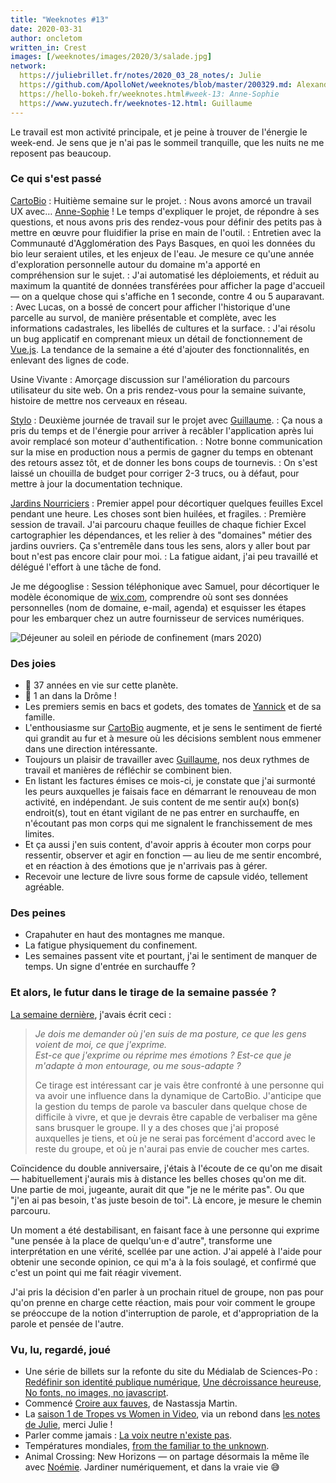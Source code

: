 ```yaml
---
title: "Weeknotes #13"
date: 2020-03-31
author: oncletom
written_in: Crest
images: [/weeknotes/images/2020/3/salade.jpg]
network:
  https://juliebrillet.fr/notes/2020_03_28_notes/: Julie
  https://github.com/ApolloNet/weeknotes/blob/master/200329.md: Alexandre
  https://hello-bokeh.fr/weeknotes.html#week-13: Anne-Sophie
  https://www.yuzutech.fr/weeknotes-12.html: Guillaume
---
```


Le travail est mon activité principale, et je peine à trouver
de l'énergie le week-end. Je sens que je n'ai pas le sommeil tranquille,
que les nuits ne me reposent pas beaucoup.

<!--more-->

### Ce qui s'est passé

[CartoBio]
: Huitième semaine sur le projet.
: Nous avons amorcé un travail UX avec… [Anne-Sophie] ! Le temps d'expliquer le projet,
  de répondre à ses questions, et nous avons pris des rendez-vous pour définir
  des petits pas à mettre en œuvre pour fluidifier la prise en main de l'outil.
: Entretien avec la Communauté d'Agglomération des Pays Basques, en quoi les données
  du bio leur seraient utiles, et les enjeux de l'eau. Je mesure ce qu'une année
  d'exploration personnelle autour du domaine m'a apporté en compréhension sur le sujet.
: J'ai automatisé les déploiements, et réduit au maximum la quantité de données
  transférées pour afficher la page d'accueil — on a quelque chose qui s'affiche en 1 seconde, contre 4 ou 5 auparavant.
: Avec Lucas, on a bossé de concert pour afficher l'historique d'une parcelle au survol,
  de manière présentable et complète, avec les informations cadastrales, les libellés de cultures et la surface.
: J'ai résolu un bug applicatif en comprenant mieux un détail de fonctionnement de [Vue.js](https://vuejs.org/v2/).
  La tendance de la semaine a été d'ajouter des fonctionnalités, en enlevant des lignes de code.


Usine Vivante
: Amorçage discussion sur l'amélioration du parcours utilisateur du site web.
  On a pris rendez-vous pour la semaine suivante, histoire de mettre nos cerveaux en réseau.


[Stylo]
: Deuxième journée de travail sur le projet avec [Guillaume].
: Ça nous a pris du temps et de l'énergie pour arriver à recâbler l'application
  après lui avoir remplacé son moteur d'authentification.
: Notre bonne communication sur la mise en production
  nous a permis de gagner du temps en obtenant des retours assez tôt,
  et de donner les bons coups de tournevis.
: On s'est laissé un chouilla de budget pour corriger 2-3 trucs, ou à défaut,
  pour mettre à jour la documentation technique.

[Jardins Nourriciers]
: Premier appel pour décortiquer quelques feuilles Excel pendant une heure.
  Les choses sont bien huilées, et fragiles.
: Première session de travail.
  J'ai parcouru chaque feuilles de chaque fichier Excel cartographier les dépendances,
  et les relier à des "domaines" métier des jardins ouvriers. Ça s'entremêle dans tous les sens,
  alors y aller bout par bout n'est pas encore clair pour moi.
: La fatigue aidant, j'ai peu travaillé et délégué l'effort à une tâche de fond.


Je me dégooglise
: Session téléphonique avec Samuel, pour décortiquer le modèle économique de [wix.com](https://www.wix.com),
  comprendre où sont ses données personnelles (nom de domaine, e-mail, agenda)
  et esquisser les étapes pour les embarquer chez un autre fournisseur de services numériques.



![](/weeknotes/images/2020/3/salade.jpg "Déjeuner au soleil en période de confinement (mars 2020)")

### Des joies

- 🎂 37 années en vie sur cette planète.
- 🎂 1 an dans la Drôme !
- Les premiers semis en bacs et godets, des tomates de [Yannick] et de sa famille.
- L'enthousiasme sur [CartoBio] augmente, et je sens le sentiment de fierté
  qui grandit au fur et à mesure où les décisions semblent nous emmener dans une direction
  intéressante.
- Toujours un plaisir de travailler avec [Guillaume],
  nos deux rythmes de travail et manières de réfléchir se combinent bien.
- En listant les factures émises ce mois-ci, je constate que j'ai surmonté les
  peurs auxquelles je faisais face en démarrant le renouveau de mon activité, en indépendant.
  Je suis content de me sentir au(x) bon(s) endroit(s), tout en étant vigilant
  de ne pas entrer en surchauffe, en n'écoutant pas mon corps qui me signalent
  le franchissement de mes limites.
- Et ça aussi j'en suis content, d'avoir appris à écouter mon corps
  pour ressentir, observer et agir en fonction — au lieu de me sentir encombré,
  et en réaction à des émotions que je n'arrivais pas à gérer.
- Recevoir une lecture de livre sous forme de capsule vidéo, tellement agréable.

### Des peines

- Crapahuter en haut des montagnes me manque.
- La fatigue physiquement du confinement.
- Les semaines passent vite et pourtant, j'ai le sentiment de manquer de temps.
  Un signe d'entrée en surchauffe ?


### Et alors, le futur dans le tirage de la semaine passée ?

[La semaine dernière](/weeknotes/12/), j'avais écrit ceci :

> _Je dois me demander où j'en suis de ma posture, ce que les gens voient de moi, ce que j'exprime._<br>
>  _Est-ce que j'exprime ou réprime mes émotions ? Est-ce que je m'adapte à mon entourage, ou me sous-adapte ?_
>
> Ce tirage est intéressant car je vais être confronté à une personne qui va
  avoir une influence dans la dynamique de CartoBio.
>  J'anticipe que la gestion du temps de parole va basculer dans quelque chose de difficile à vivre,
  et que je devrais être capable de verbaliser ma gêne sans brusquer le groupe.
  Il y a des choses que j'ai proposé auxquelles je tiens, et où je ne serai pas forcément
  d'accord avec le reste du groupe, et où je n'aurai pas envie de coucher mes cartes.


Coïncidence du double anniversaire, j'étais à l'écoute de ce qu'on me disait —
habituellement j'aurais mis à distance les belles choses qu'on me dit.
Une partie de moi, jugeante, aurait dit que "je ne le mérite pas". Ou que "j'en ai pas besoin, t'as juste besoin de toi".
Là encore, je mesure le chemin parcouru.

Un moment a été destabilisant, en faisant face à une personne qui exprime
"une pensée à la place de quelqu'un·e d'autre", transforme une interprétation
en une vérité, scellée par une action.
J'ai appelé à l'aide pour obtenir une seconde opinion, ce qui m'a à la fois soulagé,
et confirmé que c'est un point qui me fait réagir vivement.

J'ai pris la décision d'en parler à un prochain rituel de groupe,
non pas pour qu'on prenne en charge cette réaction, mais pour
voir comment le groupe se préoccupe de la notion d'interruption de parole,
et d'appropriation de la parole et pensée de l'autre.


### Vu, lu, regardé, joué

- Une série de billets sur la refonte du site du Médialab de Sciences-Po :
  [Redéfinir son identité publique numérique](https://medialab.sciencespo.fr/actu/redefinir-son-identite-publique-numerique/),
  [Une décroissance heureuse](https://julie-blanc.fr/blog/2020-03-25_medialab-1/),
  [No fonts, no images, no javascript](https://julie-blanc.fr/blog/2020-03-27_medialab-2/).
- Commencé [Croire aux fauves](http://www.gallimard.fr/Catalogue/GALLIMARD/Verticales/Verticales/Croire-aux-fauves),
  de Nastassja Martin.
- La [saison 1 de Tropes vs Women in Video](https://www.youtube.com/playlist?list=PLn4ob_5_ttEaA_vc8F3fjzE62esf9yP61),
  via un rebond dans [les notes de Julie](https://juliebrillet.fr/notes/2020_03_28_notes/), merci Julie !
- Parler comme jamais : [La voix neutre n'existe pas](https://www.binge.audio/la-voix-neutre-nexiste-pas/).
- Températures mondiales, [from the familiar to the unknown](https://www.climate-lab-book.ac.uk/2020/from-the-familiar-to-the-unknown/).
- Animal Crossing: New Horizons — on partage désormais la même île avec [Noémie].
  Jardiner numériquement, et dans la vraie vie 😅



[détour.studio]: /
[Stylo]: https://github.com/EcrituresNumeriques/stylo
[Jardins Nourriciers]: https://www.lesjardinsnourriciers.com/
[CartoBio]: http://cartobio.org/

[Sofia]: https://twitter.com/sofiaboulaarab
[Yannick]: https://elsif.fr/
[Anne-Sophie]: https://hello-bokeh.fr
[Noémie]: https://noemiegirard.co
[Antoine]: https://www.quaternum.net/
[Guillaume]: https://www.yuzutech.fr/
